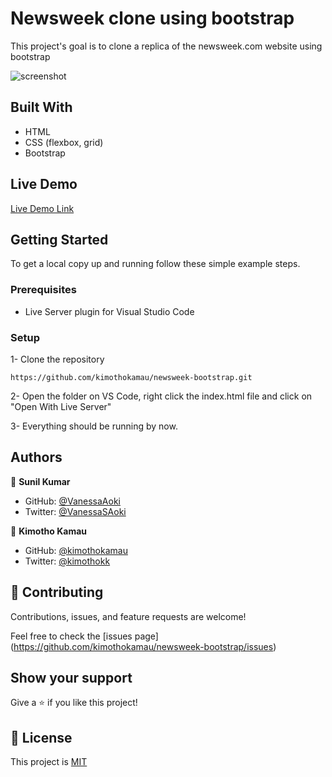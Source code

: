 # Newsweek clone using bootstrap
This project's goal is to clone a replica of the newsweek.com website using bootstrap 

![screenshot](./assets/imgs/Screenshot.jpg)

## Built With

- HTML 
- CSS (flexbox, grid)
- Bootstrap

## Live Demo

[Live Demo Link](https://kimothokamau.github.io/newsweek-bootstrap/) 


## Getting Started

To get a local copy up and running follow these simple example steps.

### Prerequisites

- Live Server plugin for Visual Studio Code 

### Setup

1- Clone the repository
```
https://github.com/kimothokamau/newsweek-bootstrap.git
```

2- Open the folder on VS Code, right click the index.html file and click on "Open With Live Server"

3- Everything should be running by now. 


## Authors

👤 **Sunil Kumar**

- GitHub: [@VanessaAoki](https://github.com/DsunilK)
- Twitter: [@VanessaSAoki](https://twitter.com/D_sunil_K)


👤 **Kimotho Kamau**

- GitHub: [@kimothokamau](https://github.com/kimothokamau)
- Twitter: [@kimothokk](https://twitter.com/kimothokk)

## 🤝 Contributing

Contributions, issues, and feature requests are welcome!

Feel free to check the [issues page]
(https://github.com/kimothokamau/newsweek-bootstrap/issues)

## Show your support

Give a ⭐️ if you like this project!

## 📝 License

This project is [MIT](https://github.com/kimothokamau/newsweek-bootstrap/License.md)